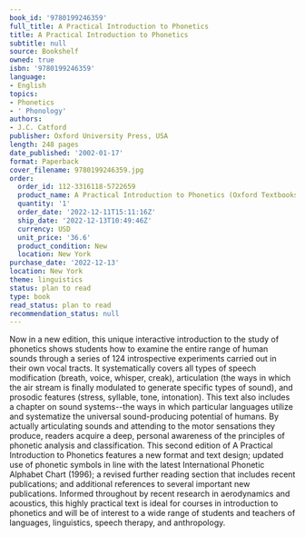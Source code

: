 ```yaml
---
book_id: '9780199246359'
full_title: A Practical Introduction to Phonetics
title: A Practical Introduction to Phonetics
subtitle: null
source: Bookshelf
owned: true
isbn: '9780199246359'
language:
- English
topics:
- Phonetics
- ' Phonology'
authors:
- J.C. Catford
publisher: Oxford University Press, USA
length: 248 pages
date_published: '2002-01-17'
format: Paperback
cover_filename: 9780199246359.jpg
order:
  order_id: 112-3316118-5722659
  product_name: A Practical Introduction to Phonetics (Oxford Textbooks in Linguistics)
  quantity: '1'
  order_date: '2022-12-11T15:11:16Z'
  ship_date: '2022-12-13T10:49:46Z'
  currency: USD
  unit_price: '36.6'
  product_condition: New
  location: New York
purchase_date: '2022-12-13'
location: New York
theme: linguistics
status: plan to read
type: book
read_status: plan to read
recommendation_status: null
---
```

Now in a new edition, this unique interactive introduction to the study of phonetics shows students how to examine the entire range of human sounds through a series of 124 introspective experiments carried out in their own vocal tracts. It systematically covers all types of speech modification (breath, voice, whisper, creak), articulation (the ways in which the air stream is finally modulated to generate specific types of sound), and prosodic features (stress, syllable, tone, intonation). This text also includes a chapter on sound systems--the ways in which particular languages utilize and systematize the universal sound-producing potential of humans. By actually articulating sounds and attending to the motor sensations they produce, readers acquire a deep, personal awareness of the principles of phonetic analysis and classification.
This second edition of A Practical Introduction to Phonetics features a new format and text design; updated use of phonetic symbols in line with the latest International Phonetic Alphabet Chart (1996); a revised further reading section that includes recent publications; and additional references to several important new publications. Informed throughout by recent research in aerodynamics and acoustics, this highly practical text is ideal for courses in introduction to phonetics and will be of interest to a wide range of students and teachers of languages, linguistics, speech therapy, and anthropology.
